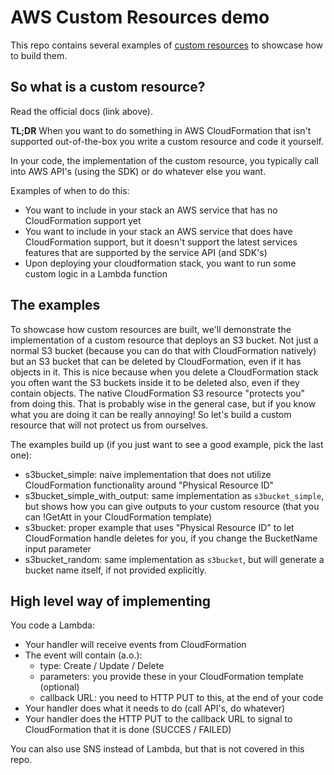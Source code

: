 # AWS Custom Resources demo

This repo contains several examples of [custom resources](https://docs.aws.amazon.com/AWSCloudFormation/latest/UserGuide/template-custom-resources.html) to showcase how to build them.

## So what is a custom resource?

Read the official docs (link above).

__TL;DR__ When you want to do something in AWS CloudFormation that isn't supported out-of-the-box you write a custom resource and code it yourself.

In your code, the implementation of the custom resource, you typically call into AWS API's (using the SDK) or do whatever else you want.

Examples of when to do this:

- You want to include in your stack an AWS service that has no CloudFormation support yet
- You want to include in your stack an AWS service that does have CloudFormation support, but it doesn't support the latest services features that are supported by the service API (and SDK's)
- Upon deploying your cloudformation stack, you want to run some custom logic in a Lambda function

## The examples

To showcase how custom resources are built, we'll demonstrate the implementation of a custom resource that deploys an S3 bucket. Not just a normal S3 bucket (because you can do that with CloudFormation natively) but an S3 bucket that can be deleted by CloudFormation, even if it has objects in it. This is nice because when you delete a CloudFormation stack you often want the S3 buckets inside it to be deleted also, even if they contain objects. The native CloudFormation S3 resource "protects you" from doing this. That is probably wise in the general case, but if you know what you are doing it can be really annoying! So let's build a custom resource that will not protect us from ourselves.

The examples build up (if you just want to see a good example, pick the last one):

- s3bucket_simple: naive implementation that does not utilize CloudFormation functionality around "Physical Resource ID"
- s3bucket_simple_with_output: same implementation as `s3bucket_simple`, but shows how you can give outputs to your custom resource (that you can !GetAtt in your CloudFormation template)
- s3bucket: proper example that uses "Physical Resource ID" to let CloudFormation handle deletes for you, if you change the BucketName input parameter
- s3bucket_random: same implementation as `s3bucket`, but will generate a bucket name itself, if not provided explicitly.


## High level way of implementing

You code a Lambda:

- Your handler will receive events from CloudFormation
- The event will contain (a.o.):
  - type: Create / Update / Delete
  - parameters: you provide these in your CloudFormation template (optional)
  - callback URL: you need to HTTP PUT to this, at the end of your code
- Your handler does what it needs to do (call API's, do whatever)
- Your handler does the HTTP PUT to the callback URL to signal to CloudFormation that it is done (SUCCES / FAILED)

You can also use SNS instead of Lambda, but that is not covered in this repo.